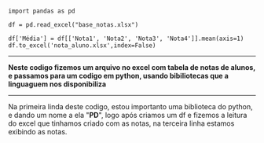 ```

import pandas as pd

df = pd.read_excel("base_notas.xlsx")

df['Média'] = df[['Nota1', 'Nota2', 'Nota3', 'Nota4']].mean(axis=1)
df.to_excel('nota_aluno.xlsx',index=False)

```

---
**Neste codigo fizemos um arquivo no excel com tabela de notas de alunos, e passamos para um codigo em python, usando bibiliotecas que a linguaguem nos disponibiliza**

---
Na primeira linda deste codigo, estou importanto uma biblioteca do python,
e dando um nome a ela "**PD**", logo após criamos um df e fizemos a leitura do excel que tinhamos criado com as notas, na terceira linha estamos exibindo as notas.

